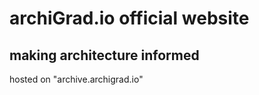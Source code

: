 # archiGrad.io official website
## making architecture informed 

 
hosted on "archive.archigrad.io"
